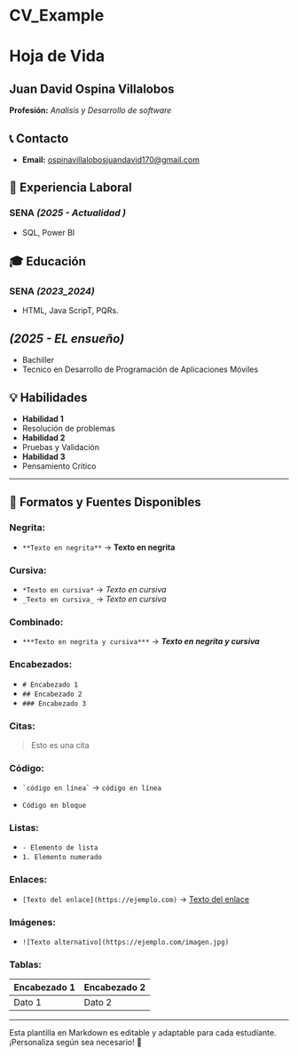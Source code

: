# CV_Example
# Hoja de Vida

## Juan David Ospina Villalobos
**Profesión:** _Analisis y Desarrollo de software_

## 📞 Contacto
- **Email:** [ospinavillalobosjuandavid170@gmail.com](ospinavillalobosjuandavid170@gmail.com)


## 🏢 Experiencia Laboral
### **SENA** _(2025 - Actualidad  )_
- SQL, Power BI
  
  

## 🎓 Educación
### **SENA** _(2023_2024)_
- HTML, Java ScripT, PQRs.
## _(2025 - EL ensueño)_
- Bachiller
- Tecnico en Desarrollo de Programación de Aplicaciones Móviles  

## 💡 Habilidades
- **Habilidad 1**
- Resolución de problemas 
- **Habilidad 2**
- Pruebas y Validación
- **Habilidad 3**
- Pensamiento Critico

---

## 🎨 Formatos y Fuentes Disponibles

### **Negrita:**
- `**Texto en negrita**` → **Texto en negrita**

### **Cursiva:**
- `*Texto en cursiva*` → *Texto en cursiva*
- `_Texto en cursiva_` → _Texto en cursiva_

### **Combinado:**
- `***Texto en negrita y cursiva***` → ***Texto en negrita y cursiva***

### **Encabezados:**
- `# Encabezado 1`
- `## Encabezado 2`
- `### Encabezado 3`

### **Citas:**
> Esto es una cita

### **Código:**
- `` `código en línea` `` → `código en línea`
- ```
  Código en bloque
  ```

### **Listas:**
- `- Elemento de lista`
- `1. Elemento numerado`

### **Enlaces:**
- `[Texto del enlace](https://ejemplo.com)` → [Texto del enlace](https://ejemplo.com)

### **Imágenes:**
- `![Texto alternativo](https://ejemplo.com/imagen.jpg)`

### **Tablas:**
| Encabezado 1 | Encabezado 2 |
|-------------|-------------|
| Dato 1     | Dato 2      |

---

Esta plantilla en Markdown es editable y adaptable para cada estudiante. ¡Personaliza según sea necesario! 🎯

